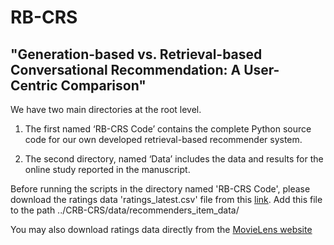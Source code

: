 # RB-CRS
## "Generation-based vs. Retrieval-based Conversational Recommendation: A User-Centric Comparison"

We have two main directories at the root level.
1. The first named ‘RB-CRS Code’ contains the complete Python source code for our own developed retrieval-based recommender system. 

2. The second directory, named ‘Data’ includes the data and results for the online study reported in the manuscript.




Before running the scripts in the directory named 'RB-CRS Code', please download the ratings data 'ratings_latest.csv' file from this [link](https://drive.google.com/drive/folders/1VIDW7gSt7o9tllGTbbA4LnBRUgnlOPUh). Add this file to the path ../CRB-CRS/data/recommenders_item_data/



You may also download ratings data directly from the [MovieLens website](https://grouplens.org/datasets/movielens/25m/) 
